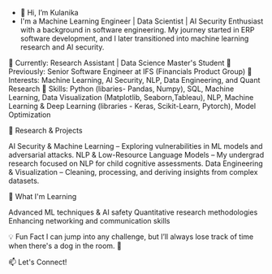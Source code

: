 - 👋 Hi, I’m Kulanika
- I'm a Machine Learning Engineer | Data Scientist | AI Security Enthusiast with a background in software engineering. My journey started in ERP software development, and I later transitioned into machine learning research and AI security.

🔹 Currently: Research Assistant | Data Science Master's Student
🔹 Previously: Senior Software Engineer at IFS (Financials Product Group)
🔹 Interests: Machine Learning, AI Security, NLP, Data Engineering, and Quant Research
🔹 Skills: Python (libaries- Pandas, Numpy), SQL, Machine Learning, Data Visualization (Matplotlib, Seaborn,Tableau), NLP, Machine Learning & Deep Learning (libraries - Keras, Scikit-Learn, Pytorch), Model Optimization

🔬 Research & Projects

AI Security & Machine Learning – Exploring vulnerabilities in ML models and adversarial attacks.
NLP & Low-Resource Language Models – My undergrad research focused on NLP for child cognitive assessments.
Data Engineering & Visualization – Cleaning, processing, and deriving insights from complex datasets.

🌱 What I'm Learning

Advanced ML techniques & AI safety
Quantitative research methodologies
Enhancing networking and communication skills

💡 Fun Fact
I can jump into any challenge, but I’ll always lose track of time when there's a dog in the room. 🐶

📫 Let's Connect!



